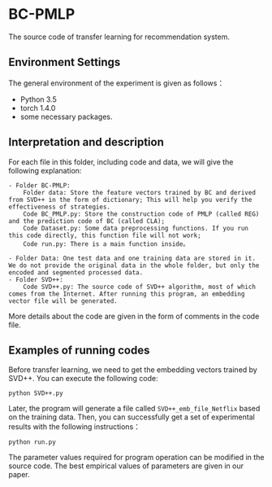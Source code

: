 BC-PMLP
=======
The source code of transfer learning for recommendation system.

Environment Settings
---------------------
The general environment of the experiment is given as follows： 

- Python 3.5
- torch 1.4.0
- some necessary packages.
	
Interpretation and description
------------------------------
For each file in this folder, including code and data, we will give the following explanation:

    - Folder BC-PMLP: 
	    Folder data: Store the feature vectors trained by BC and derived from SVD++ in the form of dictionary; This will help you verify the effectiveness of strategies.
	    Code BC_PMLP.py: Store the construction code of PMLP (called REG) and the prediction code of BC (called CLA);
	    Code Dataset.py: Some data preprocessing functions. If you run this code directly, this function file will not work;
	    Code run.py: There is a main function inside。
		
    - Folder Data: One test data and one training data are stored in it. We do not provide the original data in the whole folder, but only the encoded and segmented processed data.
    - Folder SVD++: 
	    Code SVD++.py: The source code of SVD++ algorithm, most of which comes from the Internet. After running this program, an embedding vector file will be generated.

More details about the code are given in the form of comments in the code file.

Examples of running codes
-------------------------
Before transfer learning, we need to get the embedding vectors trained by SVD++. You can execute the following code:
```
python SVD++.py
```
Later, the program will generate a file called `SVD++_emb_file_Netflix` based on the training data. Then, you can successfully get a set of experimental results with the following instructions：
```
python run.py
```
The parameter values required for program operation can be modified in the source code. The best empirical values of parameters are given in our paper.

